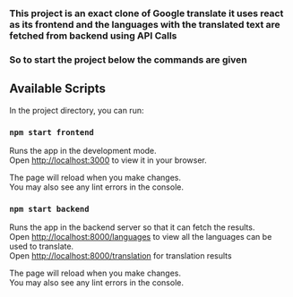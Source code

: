 ### This project is an exact clone of Google translate it uses react as its frontend and the languages with the translated text are fetched from backend using API Calls
### So to start the project below the commands are given

## Available Scripts

In the project directory, you can run:

### `npm start frontend`

Runs the app in the development mode.\
Open [http://localhost:3000](http://localhost:3000) to view it in your browser.

The page will reload when you make changes.\
You may also see any lint errors in the console.

### `npm start backend`

Runs the app in the backend server so that it can fetch the results.\
Open [http://localhost:8000/languages](http://localhost:8000/languages) to view all the languages can be used to translate.\
Open [http://localhost:8000/translation](http://localhost:8000/translation) for translation results

The page will reload when you make changes.\
You may also see any lint errors in the console.


